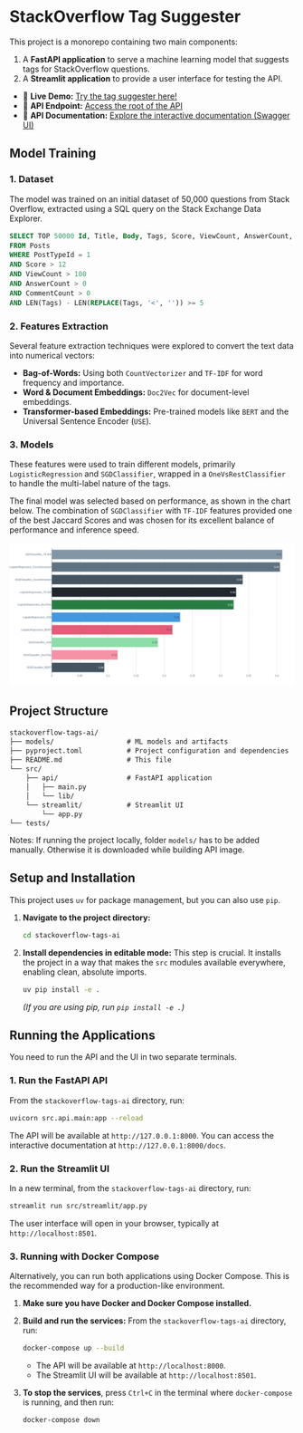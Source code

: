 # StackOverflow Tag Suggester

This project is a monorepo containing two main components:
1.  A **FastAPI application** to serve a machine learning model that suggests tags for StackOverflow questions.
2.  A **Streamlit application** to provide a user interface for testing the API.

- 🚀 **Live Demo:** [Try the tag suggester here!](https://ui-p5stackoverflowtags.calmsea-fd4655cf.westeurope.azurecontainerapps.io/)
- 🔌 **API Endpoint:** [Access the root of the API](https://api-p5stackoverflowtags.calmsea-fd4655cf.westeurope.azurecontainerapps.io/)
- 📖 **API Documentation:** [Explore the interactive documentation (Swagger UI)](https://api-p5stackoverflowtags.calmsea-fd4655cf.westeurope.azurecontainerapps.io/docs)

## Model Training

### 1. Dataset

The model was trained on an initial dataset of 50,000 questions from Stack Overflow, extracted using a SQL query on the Stack Exchange Data Explorer.

```sql
SELECT TOP 50000 Id, Title, Body, Tags, Score, ViewCount, AnswerCount, CommentCount, CreationDate
FROM Posts
WHERE PostTypeId = 1
AND Score > 12
AND ViewCount > 100
AND AnswerCount > 0
AND CommentCount > 0
AND LEN(Tags) - LEN(REPLACE(Tags, '<', '')) >= 5
```

### 2. Features Extraction

Several feature extraction techniques were explored to convert the text data into numerical vectors:
- **Bag-of-Words:** Using both `CountVectorizer` and `TF-IDF` for word frequency and importance.
- **Word & Document Embeddings:** `Doc2Vec` for document-level embeddings.
- **Transformer-based Embeddings:** Pre-trained models like `BERT` and the Universal Sentence Encoder (`USE`).

### 3. Models

These features were used to train different models, primarily `LogisticRegression` and `SGDClassifier`, wrapped in a `OneVsRestClassifier` to handle the multi-label nature of the tags.

The final model was selected based on performance, as shown in the chart below. The combination of `SGDClassifier` with `TF-IDF` features provided one of the best Jaccard Scores and was chosen for its excellent balance of performance and inference speed.

![Model Performance Comparison](assets/jaccard_score_samples.png)

## Project Structure

```
stackoverflow-tags-ai/
├── models/                  # ML models and artifacts
├── pyproject.toml           # Project configuration and dependencies
├── README.md                # This file
└── src/
    ├── api/                 # FastAPI application
    │   ├── main.py
    │   └── lib/
    └── streamlit/           # Streamlit UI
        └── app.py
└── tests/
```

Notes: If running the project locally, folder `models/` has to be added manually. Otherwise it is downloaded while building API image.

## Setup and Installation

This project uses `uv` for package management, but you can also use `pip`.

1.  **Navigate to the project directory:**
    ```bash
    cd stackoverflow-tags-ai
    ```

2.  **Install dependencies in editable mode:**
    This step is crucial. It installs the project in a way that makes the `src` modules available everywhere, enabling clean, absolute imports.
    ```bash
    uv pip install -e .
    ```
    *(If you are using pip, run `pip install -e .`)*

## Running the Applications

You need to run the API and the UI in two separate terminals.

### 1. Run the FastAPI API

From the `stackoverflow-tags-ai` directory, run:
```bash
uvicorn src.api.main:app --reload
```
The API will be available at `http://127.0.0.1:8000`. You can access the interactive documentation at `http://127.0.0.1:8000/docs`.

### 2. Run the Streamlit UI

In a new terminal, from the `stackoverflow-tags-ai` directory, run:
```bash
streamlit run src/streamlit/app.py
```
The user interface will open in your browser, typically at `http://localhost:8501`.

### 3. Running with Docker Compose

Alternatively, you can run both applications using Docker Compose. This is the recommended way for a production-like environment.

1.  **Make sure you have Docker and Docker Compose installed.**

2.  **Build and run the services:**
    From the `stackoverflow-tags-ai` directory, run:
    ```bash
    docker-compose up --build
    ```
    - The API will be available at `http://localhost:8000`.
    - The Streamlit UI will be available at `http://localhost:8501`.

3.  **To stop the services**, press `Ctrl+C` in the terminal where `docker-compose` is running, and then run:
    ```bash
    docker-compose down
    ```
